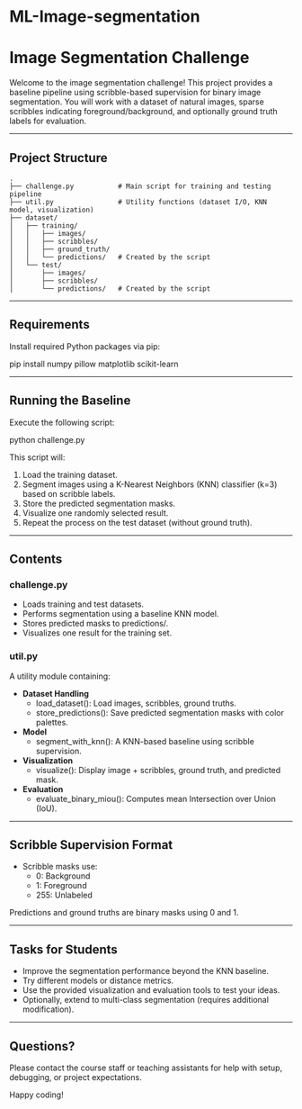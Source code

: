 # ML-Image-segmentation

# Image Segmentation Challenge

Welcome to the image segmentation challenge! This project provides a baseline pipeline using scribble-based supervision for binary image segmentation. You will work with a dataset of natural images, sparse scribbles indicating foreground/background, and optionally ground truth labels for evaluation.

---

## Project Structure
```text
.
├── challenge.py           # Main script for training and testing pipeline
├── util.py                # Utility functions (dataset I/O, KNN model, visualization)
├── dataset/
│   ├── training/
│   │   ├── images/
│   │   ├── scribbles/
│   │   ├── ground_truth/
│   │   └── predictions/   # Created by the script
│   └── test/
│       ├── images/
│       ├── scribbles/
│       └── predictions/   # Created by the script
```

---

## Requirements

Install required Python packages via pip:

pip install numpy pillow matplotlib scikit-learn

---

## Running the Baseline

Execute the following script:

python challenge.py

This script will:

1. Load the training dataset.
2. Segment images using a K-Nearest Neighbors (KNN) classifier (k=3) based on scribble labels.
3. Store the predicted segmentation masks.
4. Visualize one randomly selected result.
5. Repeat the process on the test dataset (without ground truth).

---

## Contents

### challenge.py

- Loads training and test datasets.
- Performs segmentation using a baseline KNN model.
- Stores predicted masks to predictions/.
- Visualizes one result for the training set.

### util.py

A utility module containing:

- **Dataset Handling**
  - load_dataset(): Load images, scribbles, ground truths.
  - store_predictions(): Save predicted segmentation masks with color palettes.
- **Model**
  - segment_with_knn(): A KNN-based baseline using scribble supervision.
- **Visualization**
  - visualize(): Display image + scribbles, ground truth, and predicted mask.
- **Evaluation**
  - evaluate_binary_miou(): Computes mean Intersection over Union (IoU).

---


## Scribble Supervision Format

- Scribble masks use:
  - 0: Background
  - 1: Foreground
  - 255: Unlabeled

Predictions and ground truths are binary masks using 0 and 1.

---

## Tasks for Students

- Improve the segmentation performance beyond the KNN baseline.
- Try different models or distance metrics.
- Use the provided visualization and evaluation tools to test your ideas.
- Optionally, extend to multi-class segmentation (requires additional modification).

---

## Questions?

Please contact the course staff or teaching assistants for help with setup, debugging, or project expectations.

Happy coding!
